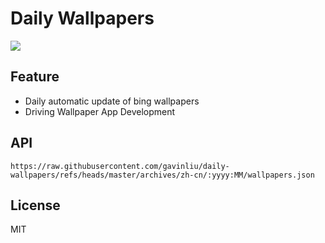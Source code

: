 # Daily Wallpapers
  
![](https://www.bing.com/th?id=OHR.ToucanForest_ZH-CN0072036253_UHD.jpg)

## Feature

- Daily automatic update of bing wallpapers
- Driving Wallpaper App Development

## API

```
https://raw.githubusercontent.com/gavinliu/daily-wallpapers/refs/heads/master/archives/zh-cn/:yyyy:MM/wallpapers.json
```

## License

MIT
  